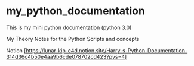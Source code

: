 # my_python_documentation
This is my mini python documentation (python 3.0)

My Theory Notes for the Python Scripts and concepts

Notion [https://lunar-kip-c4d.notion.site/Harry-s-Python-Documentation-314d36c4b50e4aa9b6cde078702cd423?pvs=4]
